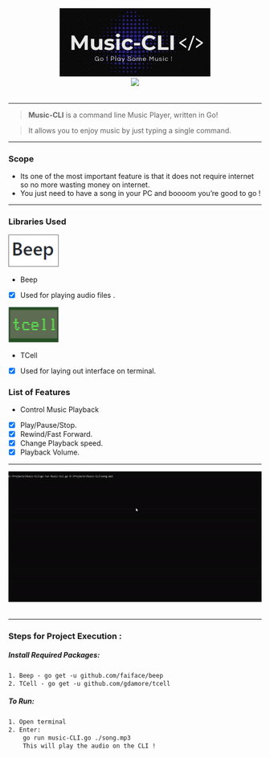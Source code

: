 <div align = "center">
<img src="images/logo.jpeg" width=300px/>
 </div>
<div align="center">
 
<div align = "center">
<img src="https://img.shields.io/badge/-GoLang-white?style=for-the-badge&logo=go" width=150px/>
 </div>
 


<br>



</div>

------------------------------------------

> **Music-CLI** is a command line Music Player, written in Go! 

> It allows you to enjoy music by just typing a single command.



------------------------------------------

### Scope

* Its one of the most important feature is that it does not require internet so no more wasting money on internet.
* You just need to have a song in your PC and boooom you’re good to go !

------------------------------------------
### Libraries Used

<img src="images/beep.png" width=100px/>

* Beep 
- [x] Used for playing audio files .

<img src="images/tcell.png" width=100px/>

* TCell
- [x] Used for laying out interface on terminal. 

### List of Features 

* Control Music Playback
- [x] Play/Pause/Stop.
- [x] Rewind/Fast Forward.
- [x] Change Playback speed.
- [x] Playback Volume.

------------------------------------------
<div align = "center">

<img src="rec.gif" width=600px/>
<br/><br/>

</div>

------------------------------------------

### Steps for Project Execution :

##### Install Required Packages:
```
1. Beep - go get -u github.com/faiface/beep
2. TCell - go get -u github.com/gdamore/tcell
```
##### To Run:
```
1. Open terminal
2. Enter:
    go run music-CLI.go ./song.mp3
    This will play the audio on the CLI !
```


